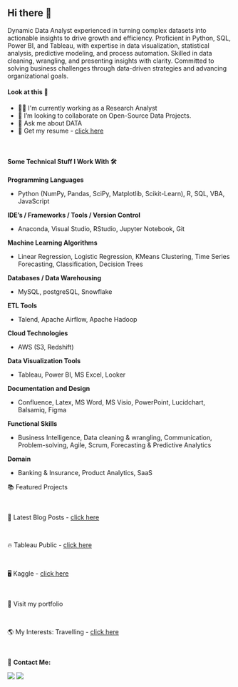 ## Hi there 👋
Dynamic Data Analyst experienced in turning complex datasets into actionable insights to drive growth and efficiency. Proficient in Python, SQL, Power BI, and Tableau, with expertise in data visualization, statistical analysis, predictive modeling, and process automation. Skilled in data cleaning, wrangling, and presenting insights with clarity. Committed to solving business challenges through data-driven strategies and advancing organizational goals.

#### Look at this 👀

* 👨‍💻 I'm currently working as a Research Analyst
* 👯 I’m looking to collaborate on Open-Source Data Projects.
* 💬 Ask me about DATA
* 📄 Get my resume - [click here](https://drive.google.com/file/d/1JGuYKwSnJMDfxv8zIkZpVCdp8S5IgEeE/view?usp=share_link)

<br>

#### Some Technical Stuff I Work With 🛠️ 

**Programming Languages**

* Python (NumPy, Pandas, SciPy, Matplotlib, Scikit-Learn), R, SQL, VBA, JavaScript
  
**IDE’s / Frameworks / Tools / Version Control**

* Anaconda, Visual Studio, RStudio, Jupyter Notebook, Git
  
**Machine Learning Algorithms**

* Linear Regression, Logistic Regression, KMeans Clustering, Time Series Forecasting, Classification, Decision Trees
  
**Databases / Data Warehousing**

* MySQL, postgreSQL, Snowflake
  
**ETL Tools**

* Talend, Apache Airflow, Apache Hadoop
  
**Cloud Technologies**

* AWS (S3, Redshift)
  
**Data Visualization Tools**

* Tableau, Power BI, MS Excel, Looker
  
**Documentation and Design**

* Confluence, Latex, MS Word, MS Visio, PowerPoint, Lucidchart, Balsamiq, Figma
  
**Functional Skills**

* Business Intelligence, Data cleaning & wrangling, Communication, Problem-solving, Agile, Scrum, Forecasting & Predictive Analytics
  
**Domain**
  
* Banking & Insurance, Product Analytics, SaaS 

📚 Featured Projects


<br>


📔 Latest Blog Posts - [click here](https://medium.com/@sandeepsdfrance)

<br>

🔥 Tableau Public - [click here](https://public.tableau.com/app/profile/sandeep.sd)

<br>

🖥️ Kaggle - [click here](https://www.kaggle.com/sandeep1080)

<br>

🚀 Visit my portfolio

<br>

🌎 My Interests: Travelling - [click here](https://unsplash.com/@sandeepsrinivasdwaram)

<br>

📩 **Contact Me:**

<a href="mailto:sandeepsrinivasd@gmail.com"><img src="https://img.shields.io/badge/Gmail-D14836?style=for-the-badge&logo=gmail&logoColor=white"/></a>
<a href="https://www.linkedin.com/in/s-d-sandeep/"><img src="https://img.shields.io/badge/LinkedIn-0077B5?style=for-the-badge&logo=linkedin&logoColor=white"></img></a>

<br>


